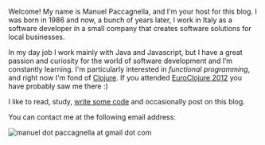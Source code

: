 Welcome! My name is Manuel Paccagnella, and I'm your host for this blog. I was born in 1986 and now, a bunch of years later, I work in Italy as a software developer in a small company that creates software solutions for local businesses.

In my day job I work mainly with Java and Javascript, but I have a great passion and curiosity for the world of software development and I’m constantly learning. I'm particularly interested in *functional programming*, and right now I'm fond of [Clojure](http://clojure.org/). If you attended [EuroClojure 2012](http://euroclojure.com/2012/) you have probably saw me there :)

I like to read, study, [write some code](https://github.com/manuelp) and occasionally post on this blog. 

You can contact me at the following email address: 

![manuel dot paccagnella at gmail dot com](/images/email.png)
